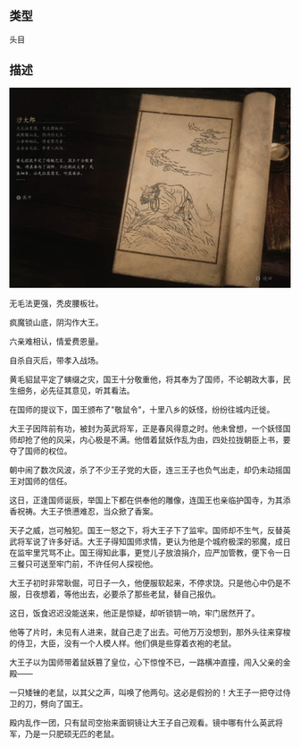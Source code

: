 
## 类型

头目

## 描述

![沙大郎](../../images/头目/沙大郎.jpg)

无毛法更强，秃皮腰板壮。

疯魔锁山底，阴沟作大王。

六亲难相认，情爱费恩量。

自杀自灭后，带孝入战场。

黄毛貂鼠平定了螾缀之灾，国王十分敬重他，将其奉为了国师，不论朝政大事，民生细务，必先征其意见，听其看法。

在国师的提议下，国王颁布了"敬鼠令"，十里八乡的妖怪，纷纷往城内迁徙。

大王子因阵前有功，被封为英武将军，正是春风得意之时。他未曾想，一个妖怪国师却抢了他的风采，内心极是不满。他借着鼠妖作乱为由，四处拉拢朝臣上书，要夺了国师的权位。

朝中闹了数次风波，杀了不少王子党的大臣，连三王子也负气出走，却仍未动摇国王对国师的信任。

这日，正逢国师诞辰，举国上下都在供奉他的雕像，连国王也亲临护国寺，为其添香祝祷。大王子愤懑难忍，当众掀了香案。

天子之威，岂可触犯。国王一怒之下，将大王子下了监牢。国师却不生气，反替英武将军说了许多好话。大王子得知国师求情，更认为他是个城府极深的邪魔，成日在监牢里咒骂不止。国王得知此事，更觉儿子放浪捐介，应严加管教，便下令一日三餐只可送至牢门前，不许任何人探视他。

大王子初时非常耿倔，可日子一久，他便服软起来，不停求饶。只是他心中仍是不服，日夜想着，等他出去，必要杀了那些老鼠，替自己报仇。

这日，饭食迟迟没能送来，他正是惊疑，却听锁钥一响，牢门居然开了。

他等了片时，未见有人进来，就自己走了出去。可他万万没想到，那外头往来穿梭的侍卫，大臣，没有一个人模人样。他们俱是些穿着衣袍的老鼠。

大王子以为国师带着鼠妖篡了皇位，心下惊惶不已，一路横冲直撞，闯入父亲的金殿——

一只矮锉的老鼠，以其父之声，叫唤了他两句。这必是假扮的！大王子一把夺过侍卫的刀，劈向了国王。

殿内乱作一团，只有鼠司空抬来面铜镜让大王子自己观看。镜中哪有什么英武将军，乃是一只肥硕无匹的老鼠。


    
